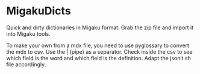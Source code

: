# MigakuDicts

Quick and dirty dictionaries in Migaku format. Grab the zip file and import it into Migaku tools.

To make your own from a mdx file, you need to use pyglossary to convert the mdx to csv. Use the | (pipe) as a separator. Check inside the csv to see which field is the word and which field is the definition. Adapt the jsonit.sh file accordingly.
